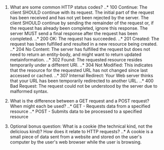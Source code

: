1. What are some common HTTP status codes?
..* 100 Continue: The client SHOULD continue with its request. The initial part of the request has been received and has not yet been rejected by the server. The client SHOULD continue by sending the remainder of the request or, if the request has already been completed, ignore this response. The server MUST send a final response after the request has been completed.
..* 200 OK: The request has succeeded. 
..* 201 Created: The request has been fulfilled and resulted in a new resource being created.
..* 204 No Content: The server has fulfilled the request but does not need to return an entity-body, and might want to return updated metainformation. 
..* 302 Found: The requested resource resides temporarily under a different URI.
..* 304 Not Modified: This indicates that the resource for the requested URL has not changed since last accessed or cached.
..* 307 Internal Redirect: Your Web server thinks that your URL has been temporarily redirected to another URL.
..* 400 Bad Request: The request could not be understood by the server due to malformed syntax. 

2. What is the difference between a GET request and a POST request? When might each be used?
..* GET - Requests data from a specified resource
..* POST - Submits data to be processed to a specified resource
3. Optional bonus question: What is a cookie (the technical kind, not the delicious kind)? How does it relate to HTTP requests?
..* A cookie is a small piece of data sent from a website and stored on the user's computer by the user's web browser while the user is browsing. 
